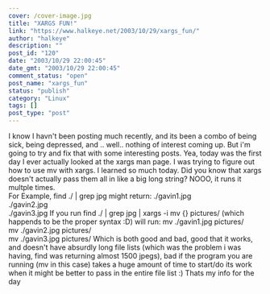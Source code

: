 ```yaml
---
cover: /cover-image.jpg
title: "XARGS FUN!"
link: "https://www.halkeye.net/2003/10/29/xargs_fun/"
author: "halkeye"
description: ""
post_id: "120"
date: "2003/10/29 22:00:45"
date_gmt: "2003/10/29 22:00:45"
comment_status: "open"
post_name: "xargs_fun"
status: "publish"
category: "Linux"
tags: []
post_type: "post"
---
```


I know I havn't been posting much recently, and its been a combo of being sick, being depressed, and .. well.. nothing of interest coming up. But i'm going to try and fix that with some interesting posts. Yea, today was the first day I ever actually looked at the xargs man page. I was trying to figure out how to use mv with xargs. I learned so much today. Did you know that xargs doesn't actually pass them all in like a big long string? NOOO, it runs it multple times.  
For Example, find ./ | grep jpg might return: ./gavin1.jpg  
./gavin2.jpg  
./gavin3.jpg If you run find ./ | grep jpg | xargs -i mv {} pictures/ (which happends to be the proper syntax :D) will run: mv ./gavin1.jpg pictures/  
mv ./gavin2.jpg pictures/  
mv ./gavin3.jpg pictures/ Which is both good and bad, good that it works, and doesn't have absurdly long file lists (which was the problem i was having, find was returning almost 1500 jpegs), bad if the program you are running (mv in this case) takes a huge amount of time to start/do its work when it might be better to pass in the entire file list :) Thats my info for the day